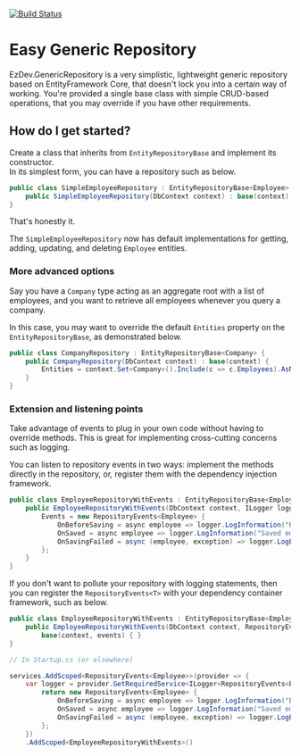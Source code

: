 [![Build Status](https://nmillard.visualstudio.com/EzDev/_apis/build/status/NMillard.EzDev.GenericRepository?branchName=master)](https://nmillard.visualstudio.com/EzDev/_build/latest?definitionId=4&branchName=master)
# Easy Generic Repository

EzDev.GenericRepository is a very simplistic, lightweight generic repository based on EntityFramework Core, that doesn't lock you into a certain way of working. You're provided a single base class with simple CRUD-based operations, that you may override if you have other requirements.

## How do I get started?
Create a class that inherits from `EntityRepositoryBase` and implement its constructor.  
In its simplest form, you can have a repository such as below.

`````c#
public class SimpleEmployeeRepository : EntityRepositoryBase<Employee> {
    public SimpleEmployeeRepository(DbContext context) : base(context) { }
}
`````

That's honestly it.

The `SimpleEmployeeRepository` now has default implementations for getting, adding, updating, and deleting `Employee` entities.

### More advanced options
Say you have a `Company` type acting as an aggregate root with a list of employees, and you want to retrieve all employees whenever you query a company.

In this case, you may want to override the default `Entities` property on the `EntityRepositoryBase`, as demonstrated below.

````c#
public class CompanyRepository : EntityRepositoryBase<Company> {
    public CompanyRepository(DbContext context) : base(context) {
        Entities = context.Set<Company>().Include(c => c.Employees).AsNoTracking();
    }
}
````

### Extension and listening points
Take advantage of events to plug in your own code without having to override methods. This is great for implementing cross-cutting concerns such as logging.

You can listen to repository events in two ways: implement the methods directly in the repository, or, register them with the dependency injection framework.

````c#
public class EmployeeRepositoryWithEvents : EntityRepositoryBase<Employee> {
    public EmployeeRepositoryWithEvents(DbContext context, ILogger logger) : base(context) {
        Events = new RepositoryEvents<Employee> {
            OnBeforeSaving = async employee => logger.LogInformation("Before saving employee {Id}", employee.Id),
            OnSaved = async employee => logger.LogInformation("Saved employee {Id}", employee.Id),
            OnSavingFailed = async (employee, exception) => logger.LogError("Saving employee {Id} failed with message {Message}", employee.Id, exception.Message)
        };
    }
}
````

If you don't want to pollute your repository with logging statements, then you can register the `RepositoryEvents<T>` with your dependency container framework, such as below.

````c#
public class EmployeeRepositoryWithEvents : EntityRepositoryBase<Employee> {
    public EmployeeRepositoryWithEvents(DbContext context, RepositoryEvents<Employee> events) :
        base(context, events) { }
}

// In Startup.cs (or elsewhere)

services.AddScoped<RepositoryEvents<Employee>>(provider => {
    var logger = provider.GetRequiredService<ILogger<RepositoryEvents<Employee>>>();
        return new RepositoryEvents<Employee> {
            OnBeforeSaving = async employee => logger.LogInformation("Before saving employee {Id}", employee.Id),
            OnSaved = async employee => logger.LogInformation("Saved employee {Id}", employee.Id),
            OnSavingFailed = async (employee, exception) => logger.LogError("Saving employee {Id} failed with message {Message}", employee.Id, exception.Message)
        };
    })
    .AddScoped<EmployeeRepositoryWithEvents>()
````
